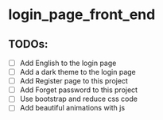 # login_page_front_end

## TODOs:
- [ ] Add English to the login page
- [ ] Add a dark theme to the login page
- [ ] Add Register page to this project
- [ ] Add Forget password to this project
- [ ] Use bootstrap and reduce css code
- [ ] Add beautiful animations with js
